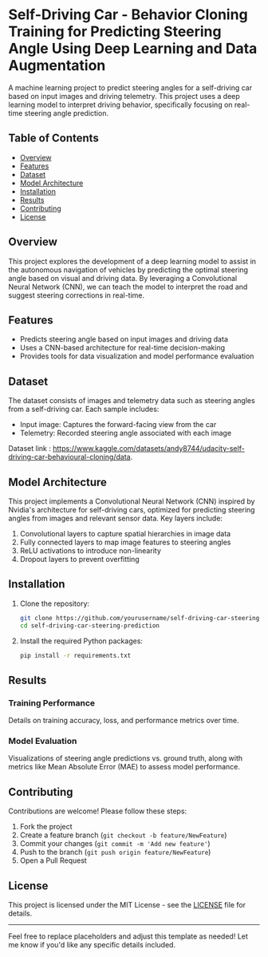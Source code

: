 # Self-Driving Car - Behavior Cloning Training for Predicting Steering Angle Using Deep Learning and Data Augmentation

A machine learning project to predict steering angles for a self-driving car based on input images and driving telemetry. This project uses a deep learning model to interpret driving behavior, specifically focusing on real-time steering angle prediction.

## Table of Contents

- [Overview](#overview)
- [Features](#features)
- [Dataset](#dataset)
- [Model Architecture](#model-architecture)
- [Installation](#installation)
- [Results](#results)
- [Contributing](#contributing)
- [License](#license)

## Overview

This project explores the development of a deep learning model to assist in the autonomous navigation of vehicles by predicting the optimal steering angle based on visual and driving data. By leveraging a Convolutional Neural Network (CNN), we can teach the model to interpret the road and suggest steering corrections in real-time.

## Features

- Predicts steering angle based on input images and driving data
- Uses a CNN-based architecture for real-time decision-making
- Provides tools for data visualization and model performance evaluation

## Dataset

The dataset consists of images and telemetry data such as steering angles from a self-driving car. Each sample includes:
- Input image: Captures the forward-facing view from the car
- Telemetry: Recorded steering angle associated with each image

Dataset link : https://www.kaggle.com/datasets/andy8744/udacity-self-driving-car-behavioural-cloning/data.

## Model Architecture

This project implements a Convolutional Neural Network (CNN) inspired by Nvidia's architecture for self-driving cars, optimized for predicting steering angles from images and relevant sensor data. Key layers include:
1. Convolutional layers to capture spatial hierarchies in image data
2. Fully connected layers to map image features to steering angles
3. ReLU activations to introduce non-linearity
4. Dropout layers to prevent overfitting

## Installation

1. Clone the repository:

   ```bash
   git clone https://github.com/yourusername/self-driving-car-steering-prediction.git
   cd self-driving-car-steering-prediction
   ```

2. Install the required Python packages:

   ```bash
   pip install -r requirements.txt
   ```

## Results

### Training Performance
Details on training accuracy, loss, and performance metrics over time.

### Model Evaluation
Visualizations of steering angle predictions vs. ground truth, along with metrics like Mean Absolute Error (MAE) to assess model performance.

## Contributing

Contributions are welcome! Please follow these steps:
1. Fork the project
2. Create a feature branch (`git checkout -b feature/NewFeature`)
3. Commit your changes (`git commit -m 'Add new feature'`)
4. Push to the branch (`git push origin feature/NewFeature`)
5. Open a Pull Request

## License

This project is licensed under the MIT License - see the [LICENSE](LICENSE) file for details.

---

Feel free to replace placeholders and adjust this template as needed! Let me know if you'd like any specific details included.
